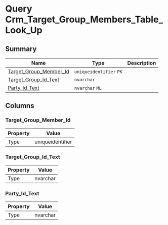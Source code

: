 # Query Crm_Target_Group_Members_Table_Look_Up


## Summary

| Name | Type | Description |
| - | - | --- |
|[Target_Group_Member_Id](#target_group_member_id)|`uniqueidentifier` `PK`||
|[Target_Group_Id_Text](#target_group_id_text)|`nvarchar` ||
|[Party_Id_Text](#party_id_text)|`nvarchar` `ML`||

## Columns

### Target_Group_Member_Id

| Property | Value |
| - | - |
|Type|uniqueidentifier|

### Target_Group_Id_Text

| Property | Value |
| - | - |
|Type|nvarchar|

### Party_Id_Text

| Property | Value |
| - | - |
|Type|nvarchar|


